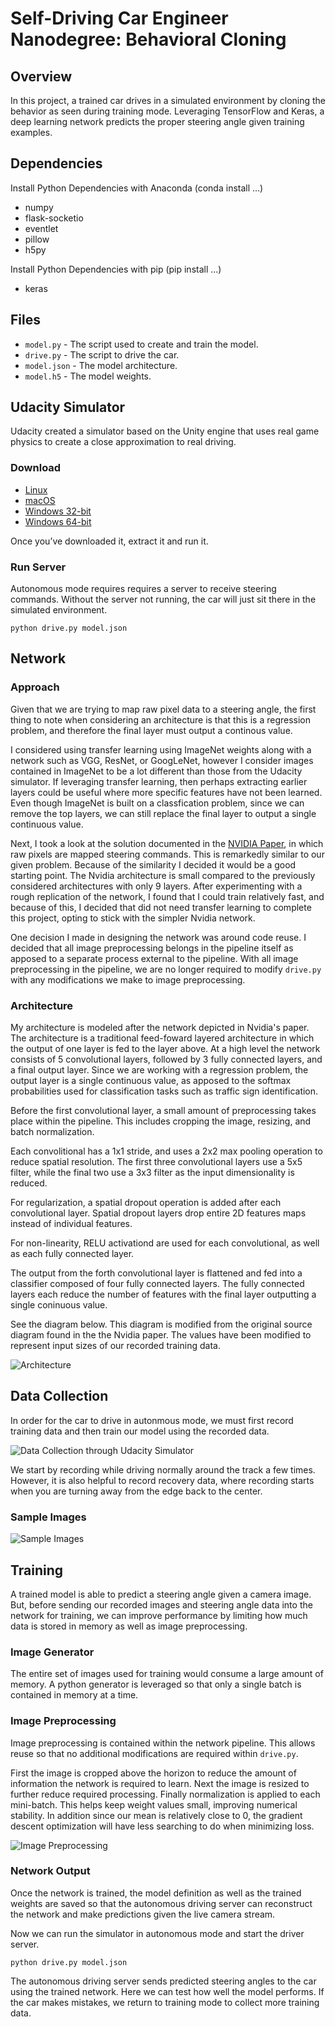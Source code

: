 # Self-Driving Car Engineer Nanodegree: Behavioral Cloning

## Overview

In this project, a trained car drives in a simulated environment by cloning the behavior as seen during training mode.  Leveraging TensorFlow and Keras, a deep learning network predicts the proper steering angle given training examples.

## Dependencies

Install Python Dependencies with Anaconda (conda install …)
* numpy
* flask-socketio
* eventlet
* pillow
* h5py

Install Python Dependencies with pip (pip install ...)
* keras

## Files
* `model.py` - The script used to create and train the model.
* `drive.py` - The script to drive the car.
* `model.json` - The model architecture.
* `model.h5` - The model weights.

## Udacity Simulator

Udacity created a simulator based on the Unity engine that uses real game physics to create a close approximation to real driving.

### Download

* [Linux](https://d17h27t6h515a5.cloudfront.net/topher/2016/November/5831f0f7_simulator-linux/simulator-linux.zip)
* [macOS](https://d17h27t6h515a5.cloudfront.net/topher/2016/November/5831f290_simulator-macos/simulator-macos.zip)
* [Windows 32-bit](https://d17h27t6h515a5.cloudfront.net/topher/2016/November/5831f4b6_simulator-windows-32/simulator-windows-32.zip)
* [Windows 64-bit](https://d17h27t6h515a5.cloudfront.net/topher/2016/November/5831f3a4_simulator-windows-64/simulator-windows-64.zip)

Once you’ve downloaded it, extract it and run it.

### Run Server

Autonomous mode requires requires a server to receive steering commands.  Without the server not running, the car will just sit there in the simulated environment.

`python drive.py model.json`

## Network

### Approach

Given that we are trying to map raw pixel data to a steering angle, the first thing to note when considering an architecture is that this is a regression problem, and therefore the final layer must output a continous value.

I considered using transfer learning using ImageNet weights along with a network such as VGG, ResNet, or GoogLeNet, however I consider images contained in ImageNet to be a lot different than those from the Udacity simulator.  If leveraging transfer learning, then perhaps extracting earlier layers could be useful where more specific features have not been learned.  Even though ImageNet is built on a classfication problem, since we can remove the top layers, we can still replace the final layer to output a single continuous value.

Next, I took a look at the solution documented in the [NVIDIA Paper](http://images.nvidia.com/content/tegra/automotive/images/2016/solutions/pdf/end-to-end-dl-using-px.pdf), in which raw pixels are mapped steering commands.  This is remarkedly similar to our given problem.  Because of the similarity I decided it would be a good starting point.  The Nvidia architecture is small compared to the previously considered architectures with only 9 layers.  After experimenting with a rough replication of the network, I found that I could train relatively fast, and because of this, I decided that did not need transfer learning to complete this project, opting to stick with the simpler Nvidia network.

One decision I made in designing the network was around code reuse.  I decided that all image preprocessing belongs in the pipeline itself as apposed to a separate process external to the pipeline.  With all image preprocessing in the pipeline, we are no longer required to modify `drive.py` with any modifications we make to image preprocessing.

### Architecture

My architecture is modeled after the network depicted in Nvidia's paper.  The architecture is a traditional feed-foward layered architecture in which the output of one layer is fed to the layer above.  At a high level the network consists of 5 convolutional layers, followed by 3 fully connected layers, and a final output layer.  Since we are working with a regression problem, the output layer is a single continuous value, as apposed to the softmax probabilities used for classification tasks such as traffic sign identification.

Before the first convolutional layer, a small amount of preprocessing takes place within the pipeline.  This includes cropping the image, resizing, and batch normalization.

Each convolitional has a 1x1 stride, and uses a 2x2 max pooling operation to reduce spatial resolution. The first three convolutional layers use a 5x5 filter, while the final two use a 3x3 filter as the input dimensionality is reduced.

For regularization, a spatial dropout operation is added after each convolutional layer.  Spatial dropout layers drop entire 2D features maps instead of individual features.

For non-linearity, RELU activationd are used for each convolutional, as well as each fully connected layer.

The output from the forth convolutional layer is flattened and fed into a classifier composed of four fully connected layers.  The fully connected layers each reduce the number of features with the final layer outputting a single coninuous value.

See the diagram below.  This diagram is modified from the original source diagram found in the the Nvidia paper.  The values have been modified to represent input sizes of our recorded training data.

![Architecture](./images/architecture.png)

## Data Collection

In order for the car to drive in autonmous mode, we must first record training data and then train our model using the recorded data.

![Data Collection through Udacity Simulator](./images/data-collection.png)

We start by recording while driving normally around the track a few times.  However, it is also helpful to record recovery data, where recording starts when you are turning away from the edge back to the center.

### Sample Images

![Sample Images](./images/sample-images.png)

## Training

A trained model is able to predict a steering angle given a camera image.  But, before sending our recorded images and steering angle data into the network for training, we can improve performance by limiting how much data is stored in memory as well as image preprocessing.

### Image Generator

The entire set of images used for training would consume a large amount of memory.  A python generator is leveraged so that only a single batch is contained in memory at a time.

### Image Preprocessing

Image preprocessing is contained within the network pipeline.  This allows reuse so that no additional modifications are required within `drive.py`.

First the image is cropped above the horizon to reduce the amount of information the network is required to learn.  Next the image is resized to further reduce required processing.  Finally normalization is applied to each mini-batch.  This helps keep weight values small, improving numerical stability. In addition since our mean is relatively close to 0, the gradient descent optimization will have less searching to do when minimizing loss.

![Image Preprocessing](./images/preprocess.png)

### Network Output

Once the network is trained, the model definition as well as the trained weights are saved so that the autonomous driving server can reconstruct the network and make predictions given the live camera stream.

Now we can run the simulator in autonomous mode and start the driver server.

```
python drive.py model.json
```

The autonomous driving server sends predicted steering angles to the car using the trained network.  Here we can test how well the model performs.  If the car makes mistakes, we return to training mode to collect more training data.

